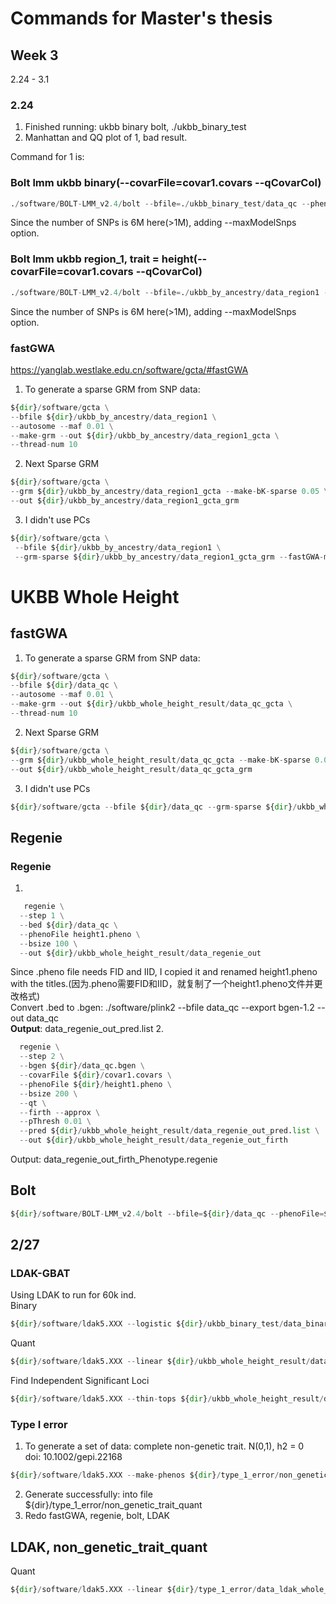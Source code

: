 # Commands for Master's thesis
## Week 3
2.24 - 3.1

### 2.24
1. Finished running: ukbb binary bolt, ./ukbb_binary_test
2. Manhattan and QQ plot of 1, bad result.

Command for 1 is:   
### Bolt lmm ukbb binary(--covarFile=covar1.covars --qCovarCol)
```python
./software/BOLT-LMM_v2.4/bolt --bfile=./ukbb_binary_test/data_qc --phenoFile=./ukbb_binary_test/data_binary_1.pheno --phenoCol=Phenotype --lmmForceNonInf --LDscoresUseChip --statsFile=./ukbb_binary_test/data_qc_bolt_binary --maxModelSnps 9000000
```
Since the number of SNPs is 6M here(>1M), adding --maxModelSnps option.


### Bolt lmm ukbb region_1, trait = height(--covarFile=covar1.covars --qCovarCol)
```python
./software/BOLT-LMM_v2.4/bolt --bfile=./ukbb_by_ancestry/data_region1 --phenoFile=./ukbb_by_ancestry/height1.pheno --phenoCol=Phenotype --lmmForceNonInf --LDscoresUseChip --statsFile=./ukbb_by_ancestry/data_region1_bolt_height
```
Since the number of SNPs is 6M here(>1M), adding --maxModelSnps option.


### fastGWA
https://yanglab.westlake.edu.cn/software/gcta/#fastGWA   
1. To generate a sparse GRM from SNP data:
  ```python
${dir}/software/gcta \
--bfile ${dir}/ukbb_by_ancestry/data_region1 \
--autosome --maf 0.01 \
--make-grm --out ${dir}/ukbb_by_ancestry/data_region1_gcta \
--thread-num 10
```   
2. Next Sparse GRM    
```python  
${dir}/software/gcta \
--grm ${dir}/ukbb_by_ancestry/data_region1_gcta --make-bK-sparse 0.05 \
--out ${dir}/ukbb_by_ancestry/data_region1_gcta_grm   
```   
3. I didn't use PCs
```python
${dir}/software/gcta \
 --bfile ${dir}/ukbb_by_ancestry/data_region1 \
 --grm-sparse ${dir}/ukbb_by_ancestry/data_region1_gcta_grm --fastGWA-mlm --pheno ${dir}/ukbb_by_ancestry/height.pheno --thread-num 10 --out ${dir}/ukbb_by_ancestry/data_region1_fastgwa_height    
```

# UKBB Whole Height
## fastGWA
1. To generate a sparse GRM from SNP data:
  ```python
${dir}/software/gcta \
--bfile ${dir}/data_qc \
--autosome --maf 0.01 \
--make-grm --out ${dir}/ukbb_whole_height_result/data_qc_gcta \
--thread-num 10
```   
2. Next Sparse GRM    
```python  
${dir}/software/gcta \
--grm ${dir}/ukbb_whole_height_result/data_qc_gcta --make-bK-sparse 0.05 \
--out ${dir}/ukbb_whole_height_result/data_qc_gcta_grm   
```   
3. I didn't use PCs
```python
${dir}/software/gcta --bfile ${dir}/data_qc --grm-sparse ${dir}/ukbb_whole_height_result/data_qc_gcta_grm --fastGWA-mlm --pheno ${dir}/height.pheno --thread-num 10 --out ${dir}/ukbb_whole_height_result/data_fastgwa_height_finalresult 
 ```

## Regenie
### Regenie
1. 
```python
   regenie \
  --step 1 \
  --bed ${dir}/data_qc \
  --phenoFile height1.pheno \
  --bsize 100 \
  --out ${dir}/ukbb_whole_height_result/data_regenie_out   
```
  Since .pheno file needs FID and IID, I copied it and renamed height1.pheno with the titles.(因为.pheno需要FID和IID，就复制了一个height1.pheno文件并更改格式)   
Convert .bed to .bgen: ./software/plink2 --bfile data_qc --export bgen-1.2 --out data_qc   
**Output**: data_regenie_out_pred.list
2. 
```python
  regenie \
  --step 2 \
  --bgen ${dir}/data_qc.bgen \
  --covarFile ${dir}/covar1.covars \
  --phenoFile ${dir}/height1.pheno \
  --bsize 200 \
  --qt \
  --firth --approx \
  --pThresh 0.01 \
  --pred ${dir}/ukbb_whole_height_result/data_regenie_out_pred.list \
  --out ${dir}/ukbb_whole_height_result/data_regenie_out_firth
```
Output: data_regenie_out_firth_Phenotype.regenie
## Bolt
```python
${dir}/software/BOLT-LMM_v2.4/bolt --bfile=${dir}/data_qc --phenoFile=${dir}/height1.pheno --phenoCol=Phenotype --lmmForceNonInf --LDscoresUseChip --statsFile=${dir}/ukbb_whole_height_result/data_bolt_height
```

## 2/27
### LDAK-GBAT
  Using LDAK to run for 60k ind.     
  Binary   
```python
${dir}/software/ldak5.XXX --logistic ${dir}/ukbb_binary_test/data_binary_ldak --pheno ${dir}/ukbb_binary_test/data_binary.pheno --covar ${dir}/covar.covars --bfile ${dir}/ukbb_binary_test/data_qc
```
Quant   
```python
${dir}/software/ldak5.XXX --linear ${dir}/ukbb_whole_height_result/data_ldak_height --pheno ${dir}/height.pheno --covar ${dir}/covar.covars --bfile ${dir}/data_qc
```
Find Independent Significant Loci
```python
${dir}/software/ldak5.XXX --thin-tops ${dir}/ukbb_whole_height_result/data_ldak_height_top --bfile ${dir}/data_qc --pvalues ${dir}/ukbb_whole_height_result/data_ldak_height.pvalues --cutoff 5e-8 --window-cm 1 --window-prune 0.05
```

### Type I error
1. To generate a set of data: complete non-genetic trait. 
   N(0,1), h2 = 0   
   doi:  10.1002/gepi.22168
```python
${dir}/software/ldak5.XXX --make-phenos ${dir}/type_1_error/non_genetic_trait_quant --bfile ${dir}/data_qc --ignore-weights YES --power 0 --her 0 --num-phenos 1 --num-causals 1
```
2. Generate successfully: into file ${dir}/type_1_error/non_genetic_trait_quant
3. Redo fastGWA, regenie, bolt, LDAK

## LDAK, non_genetic_trait_quant
Quant   
```python
${dir}/software/ldak5.XXX --linear ${dir}/type_1_error/data_ldak_whole_nongenetic_result --pheno ${dir}/type_1_error/non_genetic_trait_quant --covar ${dir}/covar.covars --bfile ${dir}/data_qc
```